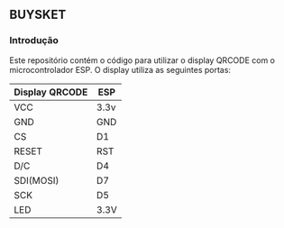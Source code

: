 ## BUYSKET

### Introdução
Este repositório contém o código para utilizar o display QRCODE com o microcontrolador ESP. O display utiliza as seguintes portas:

| Display QRCODE | ESP        |
| -------------- | ----------|
| VCC            | 3.3v       |
| GND            | GND        |
| CS             | D1         |
| RESET          | RST        |
| D/C            | D4         |
| SDI(MOSI)      | D7         |
| SCK            | D5         |
| LED            | 3.3V       |
